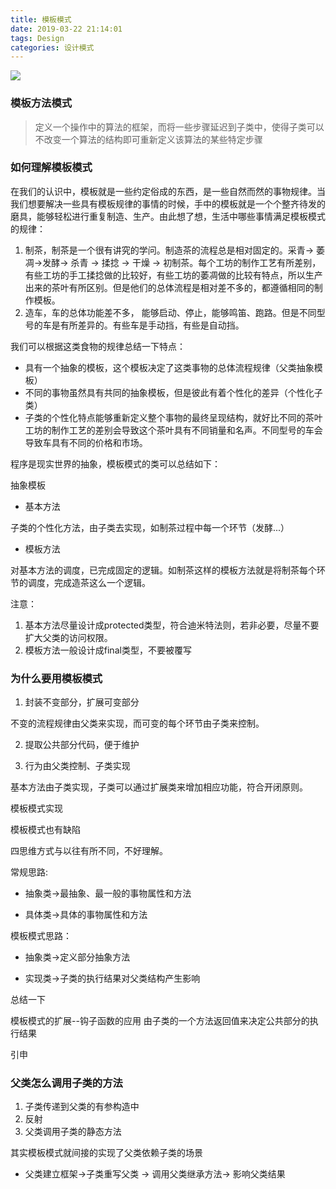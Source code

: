 ```yaml
---
title: 模板模式
date: 2019-03-22 21:14:01
tags: Design
categories: 设计模式
---
```


![](http://posw9yxeh.bkt.clouddn.com/images/common/gratisography-271-thumbnail-small.jpg)
<!-- more -->
### 模板方法模式

>定义一个操作中的算法的框架，而将一些步骤延迟到子类中，使得子类可以不改变一个算法的结构即可重新定义该算法的某些特定步骤

### 如何理解模板模式
在我们的认识中，模板就是一些约定俗成的东西，是一些自然而然的事物规律。当我们想要解决一些具有模板规律的事情的时候，手中的模板就是一个个整齐待发的磨具，能够轻松进行重复制造、生产。由此想了想，生活中哪些事情满足模板模式的规律：
1. 制茶，制茶是一个很有讲究的学问。制造茶的流程总是相对固定的。采青-> 萎凋->发酵-> 杀青 -> 揉捻 -> 干燥 -> 初制茶。每个工坊的制作工艺有所差别，有些工坊的手工揉捻做的比较好，有些工坊的萎凋做的比较有特点，所以生产出来的茶叶有所区别。但是他们的总体流程是相对差不多的，都遵循相同的制作模板。
2. 造车，车的总体功能差不多， 能够启动、停止，能够鸣笛、跑路。但是不同型号的车是有所差异的。有些车是手动挡，有些是自动挡。

我们可以根据这类食物的规律总结一下特点：
+ 具有一个抽象的模板，这个模板决定了这类事物的总体流程规律（父类抽象模板）
+ 不同的事物虽然具有共同的抽象模板，但是彼此有着个性化的差异（个性化子类）
+ 子类的个性化特点能够重新定义整个事物的最终呈现结构，就好比不同的茶叶工坊的制作工艺的差别会导致这个茶叶具有不同销量和名声。不同型号的车会导致车具有不同的价格和市场。

程序是现实世界的抽象，模板模式的类可以总结如下：

抽象模板

+ 基本方法

子类的个性化方法，由子类去实现，如制茶过程中每一个环节（发酵...）

+ 模板方法

对基本方法的调度，已完成固定的逻辑。如制茶这样的模板方法就是将制茶每个环节的调度，完成造茶这么一个逻辑。

注意：
1. 基本方法尽量设计成protected类型，符合迪米特法则，若非必要，尽量不要扩大父类的访问权限。
2. 模板方法一般设计成final类型，不要被覆写

### 为什么要用模板模式
1. 封装不变部分，扩展可变部分

不变的流程规律由父类来实现，而可变的每个环节由子类来控制。

2. 提取公共部分代码，便于维护

3. 行为由父类控制、子类实现

基本方法由子类实现，子类可以通过扩展类来增加相应功能，符合开闭原则。

模板模式实现


模板模式也有缺陷

四思维方式与以往有所不同，不好理解。

常规思路:

+ 抽象类->最抽象、最一般的事物属性和方法

+ 具体类->具体的事物属性和方法

模板模式思路：

+ 抽象类->定义部分抽象方法

+ 实现类->子类的执行结果对父类结构产生影响

总结一下

模板模式的扩展--钩子函数的应用
由子类的一个方法返回值来决定公共部分的执行结果

引申
### 父类怎么调用子类的方法
1. 子类传递到父类的有参构造中
2. 反射
3. 父类调用子类的静态方法

其实模板模式就间接的实现了父类依赖子类的场景
+ 父类建立框架->子类重写父类 -> 调用父类继承方法-> 影响父类结果




